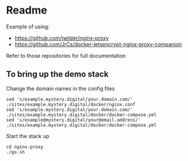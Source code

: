 # Readme

Example of using:

* https://github.com/jwilder/nginx-proxy
* https://github.com/JrCs/docker-letsencrypt-nginx-proxy-companion

Refer to those repositories for full documentation

## To bring up the demo stack

Change the domain names in the config files

    sed 's/example.mystery.digital/your.domain.com/' ./sites/example.mystery.digital/docker/nginx.conf
    sed 's/example.mystery.digital/your.domain.com/' ./sites/example.mystery.digital/docker/docker-compose.yml
    sed 's/example@mystery.digital/your@email.address/' ./sites/example.mystery.digital/docker/docker-compose.yml

Start the stack up

    cd nginx-proxy
    ./go.sh

